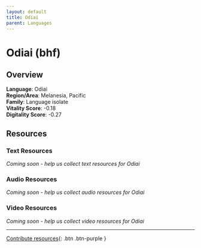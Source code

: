 ```yaml
---
layout: default
title: Odiai
parent: Languages
---
```


# Odiai (bhf)

## Overview

**Language**: Odiai  
**Region/Area**: Melanesia, Pacific  
**Family**: Language isolate  
**Vitality Score**: -0.18  
**Digitality Score**: -0.27  

## Resources

### Text Resources
*Coming soon - help us collect text resources for Odiai*

### Audio Resources
*Coming soon - help us collect audio resources for Odiai*

### Video Resources
*Coming soon - help us collect video resources for Odiai*

---

[Contribute resources](https://fairtrain.github.io/){: .btn .btn-purple }

